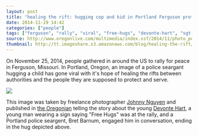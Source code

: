 ```yaml
---
layout: post
title: "healing the rift: hugging cop and kid in Portland Ferguson protest rally"
date: 2014-11-29 14:42
categories: ["people"]
tags: ["ferguson", "rally", "viral", "free-hugs", "devonte-hart", "sgt-bret-barnum", "johnny-nguyen-photographer", "oregonian", "police"]
source: http://www.oregonlive.com/multimedia/index.ssf/2014/11/photo_police_officer_and_citiz.html
thumbnail: http://tt.imageshare.s3.amazonaws.com/blog/healing-the-rift/16448702-large.jpg
---
```

On November 25, 2014, people gathered in around the US to rally for peace in Ferguson, Missouri. In Portland, Oregon, an image of a police seargant hugging a child has gone viral with it's hope of healing the rifts between authorities and the people they are supposed to protect and serve.


![](http://tt.imageshare.s3.amazonaws.com/blog/healing-the-rift/16448702-standard.jpg)


This image was taken by freelance photographer [Johnny Nguyen] and published in [the Oregonian] telling the story about the young [Devonte Hart], a young man wearing a sign saying "Free Hugs" was at the rally, and a Portland police seargent, Bret Barnum, engaged him in conversation, ending in the hug depicted above.

[Johnny Nguyen]: http://www.chambersvisuals.com/ 
[the Oregonian]: http://www.oregonlive.com/ 
[Devonte Hart]: http://www.papertrail.co.nz/meet-devonte-little-boy-big-heart/ 
